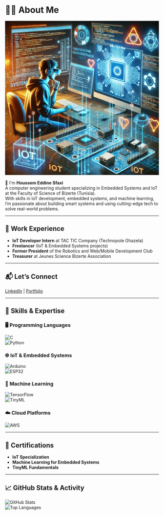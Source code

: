 # 👨‍💻 About Me  
![Tech Animation](DALL.webp)

👋 I'm **Houssem Eddine Sfaxi**  
A computer engineering student specializing in Embedded Systems and IoT at the Faculty of Science of Bizerte (Tunisia).  
With skills in IoT development, embedded systems, and machine learning, I’m passionate about building smart systems and using cutting-edge tech to solve real-world problems.  

---

## 💼 Work Experience  
- **IoT Developer Intern** at TAC TIC Company (Technopole Ghazela)  
- **Freelancer** (IoT & Embedded Systems projects)  
- **Former President** of the Robotics and Web/Mobile Development Club  
- **Treasurer** at Jeunes Science Bizerte Association  

---

## 📬 Let’s Connect  
[LinkedIn](https://www.linkedin.com/in/houssem-sfaxi-3272a9280) | [Portfolio](https://sfaxihoussem2.github.io/My-portfolio/)  

---

## 🚀 Skills & Expertise  
### 🖥️ **Programming Languages**  
![C](https://img.shields.io/badge/C-00599C?style=for-the-badge&logo=c&logoColor=white)  
![Python](https://img.shields.io/badge/Python-3776AB?style=for-the-badge&logo=python&logoColor=white)

### 🌐 **IoT & Embedded Systems**  
![Arduino](https://img.shields.io/badge/Arduino-00979D?style=for-the-badge&logo=arduino&logoColor=white)  
![ESP32](https://img.shields.io/badge/ESP32-E7352C?style=for-the-badge&logo=espressif&logoColor=white)  

### 🤖 **Machine Learning**  
![TensorFlow](https://img.shields.io/badge/TensorFlow-FF6F00?style=for-the-badge&logo=tensorflow&logoColor=white)  
![TinyML](https://img.shields.io/badge/TinyML-FF6F00?style=for-the-badge&logo=tensorflow&logoColor=white)

### ☁️ **Cloud Platforms**  
![AWS](https://img.shields.io/badge/AWS-232F3E?style=for-the-badge&logo=amazonaws&logoColor=white)

---

## 🏅 Certifications  
- **IoT Specialization**  
- **Machine Learning for Embedded Systems**  
- **TinyML Fundamentals**  

---

## 📈 GitHub Stats & Activity  
![GitHub Stats](https://github-readme-stats.vercel.app/api?username=Sfaxihoussem2&show_icons=true&theme=dark)  
![Top Languages](https://github-readme-stats.vercel.app/api/top-langs/?username=Sfaxihoussem2&layout=compact&theme=dark)  
